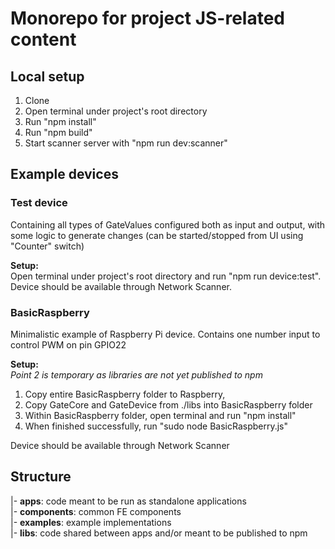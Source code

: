 # Monorepo for project JS-related content

## Local setup
1. Clone
2. Open terminal under project's root directory
3. Run "npm install"
4. Run "npm build"
5. Start scanner server with "npm run dev:scanner"

## Example devices
### Test device
Containing all types of GateValues configured both as input and output,
with some logic to generate changes (can be started/stopped from UI using "Counter" switch)

**Setup:** \
Open terminal under project's root directory and run "npm run device:test".
Device should be available through Network Scanner.

### BasicRaspberry
Minimalistic example of Raspberry Pi device.
Contains one number input to control PWM on pin GPIO22

**Setup:** \
*Point 2 is temporary as libraries are not yet published to npm*

1. Copy entire BasicRaspberry folder to Raspberry,
2. Copy GateCore and GateDevice from ./libs into BasicRaspberry folder
3. Within BasicRaspberry folder, open terminal and run "npm install"
4. When finished successfully, run "sudo node BasicRaspberry.js"

Device should be available through Network Scanner

## Structure
|- **apps**: code meant to be run as standalone applications \
|- **components**: common FE components \
|- **examples**: example implementations \
|- **libs**: code shared between apps and/or meant to be published to npm